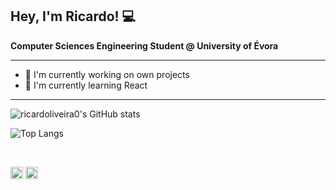 ## Hey, I'm Ricardo! 💻

<strong> Computer Sciences Engineering Student @ University of Évora </strong>

<hr>

- 🔭 I'm currently working on own projects
- 🌱 I'm currently learning React

<hr>

![ricardoliveira0's GitHub stats](https://github-readme-stats.vercel.app/api?username=ricardoliveira0&show_icons=true&theme=vue-dark&count_private=true)

![Top Langs](https://github-readme-stats.vercel.app/api/top-langs/?username=ricardoliveira0&layout=compact&theme=vue-dark&hide=kotline)


<br>

[<img src='https://cdn.jsdelivr.net/npm/simple-icons@3.0.1/icons/github.svg' alt='github' height='20'>](https://github.com/ricardoliveira0)  [<img src='https://cdn.jsdelivr.net/npm/simple-icons@3.0.1/icons/linkedin.svg' alt='linkedin' height='20'>](https://www.linkedin.com/in/ricardoliveira0/) 

